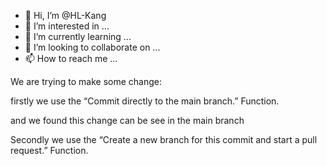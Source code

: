 - 👋 Hi, I’m @HL-Kang
- 👀 I’m interested in ...
- 🌱 I’m currently learning ...
- 💞️ I’m looking to collaborate on ...
- 📫 How to reach me ...

We are trying to make some change:

firstly we use the “Commit directly to the main branch.” Function.

and we found this change can be see in the main branch

Secondly we use the “Create a new branch for this commit and start a pull request.” Function.

<!---
HL-Kang/HL-Kang is a ✨ special ✨ repository because its `README.md` (this file) appears on your GitHub profile.
You can click the Preview link to take a look at your changes.
--->
